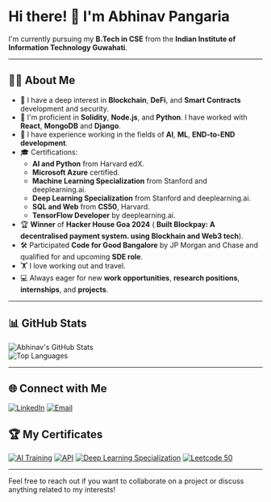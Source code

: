 # Hi there! 👋 I'm Abhinav Pangaria

I'm currently pursuing my **B.Tech in CSE** from the **Indian Institute of Information Technology Guwahati**.

---

## 🧑‍💻 About Me

- 🔭 I have a deep interest in **Blockchain**, **DeFi**, and **Smart Contracts** development and security.
- 🌱 I'm proficient in **Solidity**, **Node.js**, and **Python**. I have worked with **React**, **MongoDB** and **Django**.
- 👯 I have experience working in the fields of **AI**, **ML**, **END-to-END development**. 
- 🎓 Certifications:
  - **AI and Python** from Harvard edX.
  - **Microsoft Azure** certified.
  - **Machine Learning Specialization** from Stanford and deeplearning.ai.
  - **Deep Learning Specialization** from Stanford and deeplearning.ai.
  - **SQL and Web** from **CS50**, Harvard.
  - **TensorFlow Developer** by deeplearning.ai.
- 🏆 **Winner** of **Hacker House Goa 2024** ( **Built Blockpay: A decentralised payment system. using Blockhain and Web3 tech**).
- 🛠️ Participated **Code for Good Bangalore** by JP Morgan and Chase and qualified for and upcoming **SDE role**.
- 🏋️ I love working out and travel.
- 💻 Always eager for new **work opportunities**, **research positions**, **internships**, and **projects**.

---

## 📊 GitHub Stats

![Abhinav's GitHub Stats](https://github-readme-stats.vercel.app/api?username=18Abhinav07&show_icons=true&theme=radical)  
![Top Languages](https://github-readme-stats.vercel.app/api/top-langs/?username=18Abhinav07&layout=compact&theme=radical)

---

## 🌐 Connect with Me

[![LinkedIn](https://img.shields.io/badge/LinkedIn-0077B5?style=for-the-badge&logo=linkedin&logoColor=white)](https://www.linkedin.com/in/abhinavpangaria1807200305) 
[![Email](https://img.shields.io/badge/Email-D14836?style=for-the-badge&logo=gmail&logoColor=white)](mailto:abhinavpangaria2003@gmail.com)

## 🏆 My Certificates

[![AI Training](https://img.shields.io/badge/Certificate-AI%20Training-blue)](./Certificates/AI_training.pdf)
[![API](https://img.shields.io/badge/Certificate-API-red)](./Certificates/API.pdf)
[![Deep Learning Specialization](https://img.shields.io/badge/Certificate-Deep%20Learning%20Specialization-brightgreen)](./certificates/Deep_Learning_specialization.pdf)
[![Leetcode 50](https://img.shields.io/badge/Certificate-Leetcode%2050-yellow)](./Certificates/Leetcode_50.png)


---

Feel free to reach out if you want to collaborate on a project or discuss anything related to my interests!

<!---
18Abhinav07/18Abhinav07 is a ✨ special ✨ repository because its `README.md` (this file) appears on your GitHub profile.
You can click the Preview link to take a look at your changes.
--->
